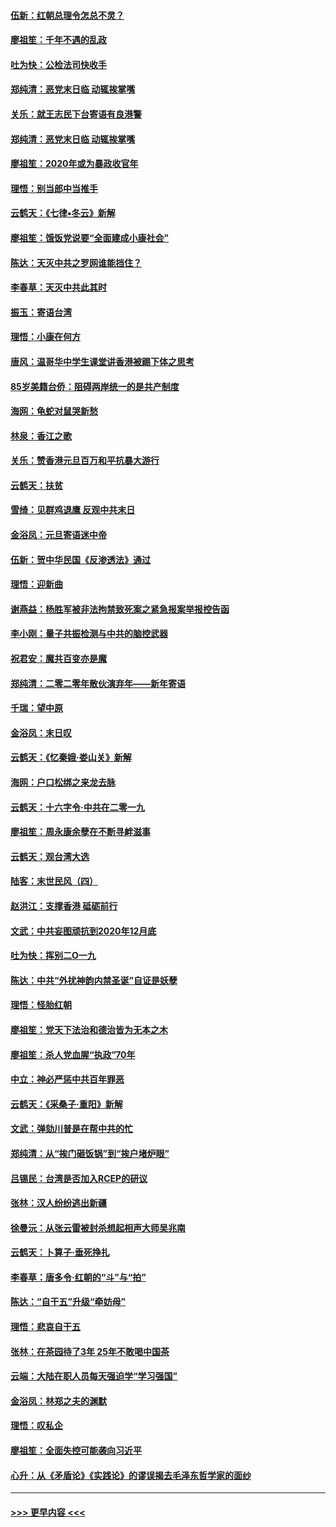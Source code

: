 #### [伍新：红朝总理令怎总不灵？](../pages/nsc993/n11770813.md?t=01071302) 
#### [廖祖笙：千年不遇的乱政](../pages/nsc993/n11770373.md?t=01071302) 
#### [吐为快：公检法司快收手](../pages/nsc993/n11770359.md?t=01071302) 
#### [郑纯清：恶党末日临 动辄挨掌嘴](../pages/nsc993/n11769912.md?t=01071302) 
#### [关乐：就王志民下台寄语有良港警](../pages/nsc993/n11769903.md?t=01071302) 
#### [郑纯清：恶党末日临 动辄挨掌嘴](../pages/nsc993/n11769356.md?t=01071302) 
#### [廖祖笙：2020年或为暴政收官年](../pages/nsc993/n11768216.md?t=01071302) 
#### [理悟：别当郎中当推手](../pages/nsc993/n11768243.md?t=01071302) 
#### [云鹤天：《七律▪冬云》新解](../pages/nsc993/n11768204.md?t=01071302) 
#### [廖祖笙：饿饭党说要“全面建成小康社会”](../pages/nsc993/n11767482.md?t=01071302) 
#### [陈达：天灭中共之罗网谁能挡住？](../pages/nsc993/n11767465.md?t=01071302) 
#### [李春草：天灭中共此其时](../pages/nsc993/n11767452.md?t=01071302) 
#### [振玉：寄语台湾](../pages/nsc993/n11767432.md?t=01071302) 
#### [理悟：小康在何方](../pages/nsc993/n11767394.md?t=01071302) 
#### [唐风：温哥华中学生课堂讲香港被踢下体之思考](../pages/nsc993/n11766848.md?t=01071302) 
#### [85岁美籍台侨：阻碍两岸统一的是共产制度](../pages/nsc993/n11765043.md?t=01071302) 
#### [海网：龟蛇对鼠哭新愁](../pages/nsc993/n11764895.md?t=01071302) 
#### [林泉：香江之歌](../pages/nsc993/n11764415.md?t=01071302) 
#### [关乐：赞香港元旦百万和平抗暴大游行](../pages/nsc993/n11764382.md?t=01071302) 
#### [云鹤天：扶贫](../pages/nsc993/n11764245.md?t=01071302) 
#### [雪绮：见群鸡退鹰  反观中共末日](../pages/nsc993/n11762112.md?t=01071302) 
#### [金浴凤：元旦寄语迷中帝](../pages/nsc993/n11761788.md?t=01071302) 
#### [伍新：贺中华民国《反渗透法》通过](../pages/nsc993/n11761994.md?t=01071302) 
#### [理悟：迎新曲](../pages/nsc993/n11761152.md?t=01071302) 
#### [谢燕益：杨胜军被非法拘禁致死案之紧急报案举报控告函](../pages/nsc993/n11756134.md?t=01071302) 
#### [李小刚：量子共振检测与中共的脑控武器](../pages/nsc993/n11754518.md?t=01071302) 
#### [祝君安：魔共百变亦是魔](../pages/nsc993/n11754469.md?t=01071302) 
#### [郑纯清：二零二零年散伙演弃年——新年寄语](../pages/nsc993/n11754195.md?t=01071302) 
#### [千瑞：望中原](../pages/nsc993/n11754159.md?t=01071302) 
#### [金浴凤：末日叹](../pages/nsc993/n11752359.md?t=01071302) 
#### [云鹤天：《忆秦娥‧娄山关》新解](../pages/nsc993/n11752348.md?t=01071302) 
#### [海网：户口松绑之来龙去脉](../pages/nsc993/n11752328.md?t=01071302) 
#### [云鹤天：十六字令‧中共在二零一九](../pages/nsc993/n11752305.md?t=01071302) 
#### [廖祖笙：周永康余孽在不断寻衅滋事](../pages/nsc993/n11751013.md?t=01071302) 
#### [云鹤天：观台湾大选](../pages/nsc993/n11751007.md?t=01071302) 
#### [陆客：末世民风（四）](../pages/nsc993/n11749203.md?t=01071302) 
#### [赵洪江：支撑香港 砥砺前行](../pages/nsc993/n11748482.md?t=01071302) 
#### [文武：中共妄图顽抗到2020年12月底](../pages/nsc993/n11748446.md?t=01071302) 
#### [吐为快：挥别二O一九](../pages/nsc993/n11748411.md?t=01071302) 
#### [陈达：中共“外扰神韵内禁圣诞”自证是妖孽](../pages/nsc993/n11748226.md?t=01071302) 
#### [理悟：怪胎红朝](../pages/nsc993/n11748206.md?t=01071302) 
#### [廖祖笙：党天下法治和德治皆为无本之木](../pages/nsc993/n11748135.md?t=01071302) 
#### [廖祖笙：杀人党血腥“执政”70年](../pages/nsc993/n11745144.md?t=01071302) 
#### [中立：神必严惩中共百年罪恶](../pages/nsc993/n11744970.md?t=01071302) 
#### [云鹤天：《采桑子‧重阳》新解](../pages/nsc993/n11744948.md?t=01071302) 
#### [文武：弹劾川普是在帮中共的忙](../pages/nsc993/n11744758.md?t=01071302) 
#### [郑纯清：从“挨门砸饭锅”到“挨户堵炉眼”](../pages/nsc993/n11744745.md?t=01071302) 
#### [吕锡民：台湾是否加入RCEP的研议](../pages/nsc993/n11744701.md?t=01071302) 
#### [张林：汉人纷纷逃出新疆](../pages/nsc993/n11743530.md?t=01071302) 
#### [徐曼沅：从张云雷被封杀想起相声大师吴兆南](../pages/nsc993/n11741816.md?t=01071302) 
#### [云鹤天：卜算子‧垂死挣扎](../pages/nsc993/n11739956.md?t=01071302) 
#### [李春草：唐多令‧红朝的“斗”与“拍”](../pages/nsc993/n11739830.md?t=01071302) 
#### [陈达：“自干五”升级“牵妨母”](../pages/nsc993/n11739724.md?t=01071302) 
#### [理悟：悲哀自干五](../pages/nsc993/n11739547.md?t=01071302) 
#### [张林：在茶园待了3年 25年不敢喝中国茶](../pages/nsc993/n11739240.md?t=01071302) 
#### [云端：大陆在职人员每天强迫学“学习强国”](../pages/nsc993/n11738735.md?t=01071302) 
#### [金浴凤：林郑之夫的渊默](../pages/nsc993/n11737735.md?t=01071302) 
#### [理悟：叹私企](../pages/nsc993/n11737715.md?t=01071302) 
#### [廖祖笙：全面失控可能袭向习近平](../pages/nsc993/n11737704.md?t=01071302) 
#### [心升：从《矛盾论》《实践论》的谬误揭去毛泽东哲学家的面纱](../pages/nsc993/n11736962.md?t=01071302) 

----
#### [ >>> 更早内容 <<< ](../indexes/nsc993-earlier.md)
